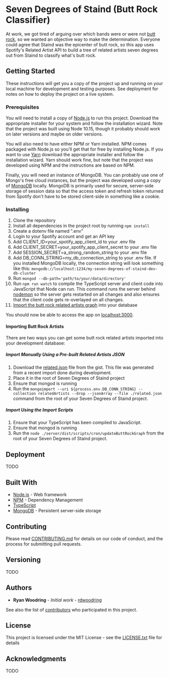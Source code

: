 # Seven Degrees of Staind (Butt Rock Classifier)

At work, we got tired of arguing over which bands were or were not [butt rock](https://www.urbandictionary.com/define.php?term=Butt%20Rock), so we wanted an objective way to make the determination. Everyone could agree that Staind was the epicenter of butt rock, so this app uses Spotify's Related Artist API to build a tree of related artists seven degrees out from Staind to classify what's butt rock.

## Getting Started

These instructions will get you a copy of the project up and running on your local machine for development and testing purposes. See deployment for notes on how to deploy the project on a live system.

### Prerequisites

You will need to install a copy of [Node.js](https://nodejs.org/en/download/) to run this project. Download the appropriate installer for your system and follow the installation wizard. Note that the project was built using Node 10.15, though it probably should work on later versions and maybe on older versions.

You will also need to have either NPM or Yarn installed. NPM comes packaged with Node.js so you'll get that for free by installing Node.js. If you want to use [Yarn](https://yarnpkg.com/en/docs/install) download the appropriate installer and follow the installation wizard. Yarn should work fine, but note that the project was developed using NPM and the instructions are based on NPM.

Finally, you will need an instance of MongoDB. You can probably use one of Mongo's free cloud instances, but the project was developed using a copy of [MongoDB](https://www.mongodb.com/download-center/community) locally. MongoDB is primarily used for secure, server-side storage of session data so that the access token and refresh token returned from Spotify don't have to be stored client-side in something like a cookie.

### Installing

1. Clone the repository
2. Install all dependencies in the project root by running `npm install`
3. Create a dotenv file named ".env"
4. Login to your Spotify account and get an API key
5. Add CLIENT_ID=your_spotify_app_client_id to your .env file
6. Add CLIENT_SECRET=your_spotify_app_client_secret to your .env file
7. Add SESSION_SECRET=a_strong_random_string to your .env file
8. Add DB_CONN_STRING=my_db_connection_string to your .env file. If you installed MongoDB locally, the connection string will look something like this: `mongodb://localhost:1234/my-seven-degrees-of-staind-dev-db-cluster`
9. Run `mongod --db-path='path/to/your/data/directory'`
10. Run `npm run watch` to compile the TypeScript server and client code into JavaScript that Node can run. This command runs the server behind [nodemon](https://www.npmjs.com/package/nodemon) so the server gets restarted on all changes and also ensures that the client code gets re-overlayed on all changes.
11. [Import the butt rock related artists graph](#importing-butt-rock-artists) into your database

You should now be able to access the app on [localhost:3000](localhost:3000).

#### Importing Butt Rock Artists
There are two ways you can get some butt rock related artists imported into your development database:

##### Import Manually Using a Pre-built Related Artists JSON
1. Download the [related.json](https://gist.github.com/rdwoodring/0ab919e723669de447611def7ff5a84f) file from the gist. This file was generated from a recent import done during development.
2. Place it in the root of Seven Degrees of Staind project
3. Ensure that mongod is running
3. Run the `mongoimport --uri ${process.env.DB_CONN_STRING} --collection relatedArtists --drop --jsonArray --file ./related.json` command from the root of your Seven Degrees of Staind project.

##### Import Using the Import Scripts
1. Ensure that your TypeScript has been compiled to JavaScript.
2. Ensure that mongod is running
3. Run the `node ./server/dist/scripts/cron/updateButtRockGraph` from the root of your Seven Degrees of Staind project.

## Deployment

TODO

## Built With

* [Node.js](https://nodejs.org/) - Web framework
* [NPM](https://www.npmjs.com/) - Dependency Management
* [TypeScript](https://www.typescriptlang.org/)
* [MongoDB](https://www.mongodb.com/) - Persistent server-side storage

## Contributing

Please read [CONTRIBUTING.md](CONTRIBUTING.md) for details on our code of conduct, and the process for submitting pull requests.

## Versioning

TODO 

## Authors

* **Ryan Woodring** - *Initial work* - [rdwoodring](https://github.com/rdwoodring)

See also the list of [contributors](https://github.com/rdwoodring/seven-degrees-of-staind) who participated in this project.

## License

This project is licensed under the MIT License - see the [LICENSE.txt](LICENSE.txt) file for details

## Acknowledgments

TODO